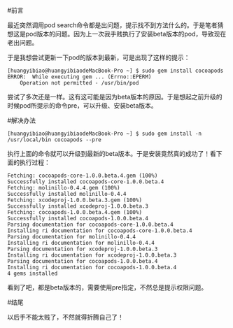 #前言

最近突然调用pod search命令都是出问题，提示找不到方法什么的。于是笔者猜想这是pod版本的问题。因为上一次我手贱执行了安装beta版本的pod，导致现在老出问题。

于是我想尝试更新一下pod的版本到最新，可是出现了这样的提示：

```
[huangyibiao@huangyibiaodeMacBook-Pro ~] $ sudo gem install cocoapods
ERROR:  While executing gem ... (Errno::EPERM)
    Operation not permitted - /usr/bin/pod
```

尝试了多次还是一样。这有这可能是因为beta版本的原因。于是想起之前升级的时候pod所提示的命令pre，可以升级、安装beta版本。

#解决办法

```
[huangyibiao@huangyibiaodeMacBook-Pro ~] $ sudo gem install -n /usr/local/bin cocoapods --pre
```

执行上面的命令就可以升级到最新的beta版本。于是安装竟然真的成功了！看下面的执行过程：

```
Fetching: cocoapods-core-1.0.0.beta.4.gem (100%)
Successfully installed cocoapods-core-1.0.0.beta.4
Fetching: molinillo-0.4.4.gem (100%)
Successfully installed molinillo-0.4.4
Fetching: xcodeproj-1.0.0.beta.3.gem (100%)
Successfully installed xcodeproj-1.0.0.beta.3
Fetching: cocoapods-1.0.0.beta.4.gem (100%)
Successfully installed cocoapods-1.0.0.beta.4
Parsing documentation for cocoapods-core-1.0.0.beta.4
Installing ri documentation for cocoapods-core-1.0.0.beta.4
Parsing documentation for molinillo-0.4.4
Installing ri documentation for molinillo-0.4.4
Parsing documentation for xcodeproj-1.0.0.beta.3
Installing ri documentation for xcodeproj-1.0.0.beta.3
Parsing documentation for cocoapods-1.0.0.beta.4
Installing ri documentation for cocoapods-1.0.0.beta.4
4 gems installed
```

看到了吧，都是beta版本的，需要使用pre指定，不然总是提示权限问题。

#结尾

以后手不能太贱了，不然就得折腾自己了！

